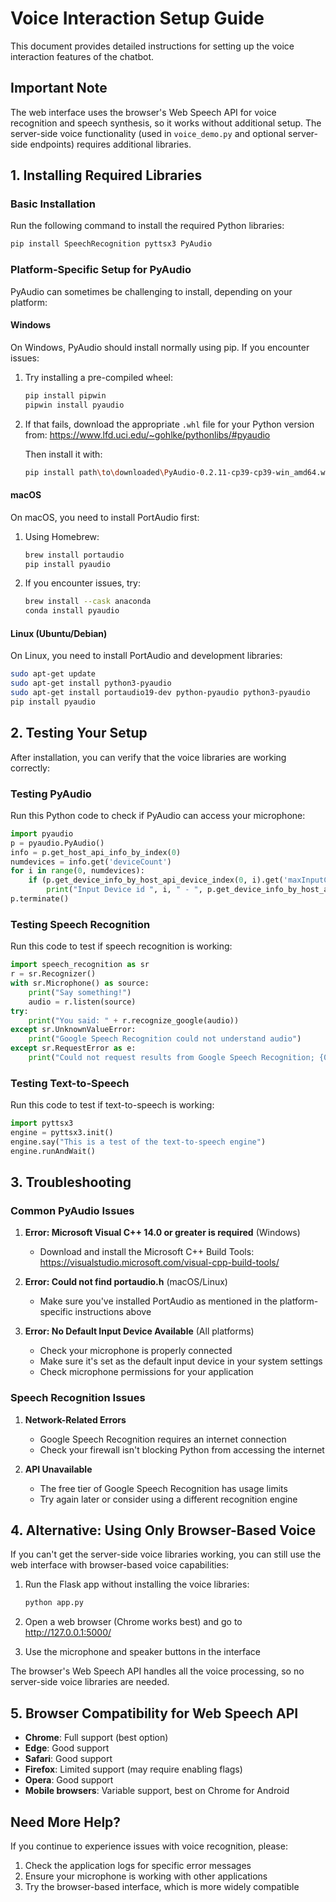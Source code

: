 # Voice Interaction Setup Guide

This document provides detailed instructions for setting up the voice interaction features of the chatbot.

## Important Note

The web interface uses the browser's Web Speech API for voice recognition and speech synthesis, so it works without additional setup. The server-side voice functionality (used in `voice_demo.py` and optional server-side endpoints) requires additional libraries.

## 1. Installing Required Libraries

### Basic Installation

Run the following command to install the required Python libraries:

```bash
pip install SpeechRecognition pyttsx3 PyAudio
```

### Platform-Specific Setup for PyAudio

PyAudio can sometimes be challenging to install, depending on your platform:

#### Windows
On Windows, PyAudio should install normally using pip. If you encounter issues:

1. Try installing a pre-compiled wheel:
   ```bash
   pip install pipwin
   pipwin install pyaudio
   ```

2. If that fails, download the appropriate `.whl` file for your Python version from:
   https://www.lfd.uci.edu/~gohlke/pythonlibs/#pyaudio

   Then install it with:
   ```bash
   pip install path\to\downloaded\PyAudio‑0.2.11‑cp39‑cp39‑win_amd64.whl
   ```

#### macOS
On macOS, you need to install PortAudio first:

1. Using Homebrew:
   ```bash
   brew install portaudio
   pip install pyaudio
   ```

2. If you encounter issues, try:
   ```bash
   brew install --cask anaconda
   conda install pyaudio
   ```

#### Linux (Ubuntu/Debian)
On Linux, you need to install PortAudio and development libraries:

```bash
sudo apt-get update
sudo apt-get install python3-pyaudio
sudo apt-get install portaudio19-dev python-pyaudio python3-pyaudio
pip install pyaudio
```

## 2. Testing Your Setup

After installation, you can verify that the voice libraries are working correctly:

### Testing PyAudio

Run this Python code to check if PyAudio can access your microphone:

```python
import pyaudio
p = pyaudio.PyAudio()
info = p.get_host_api_info_by_index(0)
numdevices = info.get('deviceCount')
for i in range(0, numdevices):
    if (p.get_device_info_by_host_api_device_index(0, i).get('maxInputChannels')) > 0:
        print("Input Device id ", i, " - ", p.get_device_info_by_host_api_device_index(0, i).get('name'))
p.terminate()
```

### Testing Speech Recognition

Run this code to test if speech recognition is working:

```python
import speech_recognition as sr
r = sr.Recognizer()
with sr.Microphone() as source:
    print("Say something!")
    audio = r.listen(source)
try:
    print("You said: " + r.recognize_google(audio))
except sr.UnknownValueError:
    print("Google Speech Recognition could not understand audio")
except sr.RequestError as e:
    print("Could not request results from Google Speech Recognition; {0}".format(e))
```

### Testing Text-to-Speech

Run this code to test if text-to-speech is working:

```python
import pyttsx3
engine = pyttsx3.init()
engine.say("This is a test of the text-to-speech engine")
engine.runAndWait()
```

## 3. Troubleshooting

### Common PyAudio Issues

1. **Error: Microsoft Visual C++ 14.0 or greater is required** (Windows)
   - Download and install the Microsoft C++ Build Tools: https://visualstudio.microsoft.com/visual-cpp-build-tools/

2. **Error: Could not find portaudio.h** (macOS/Linux)
   - Make sure you've installed PortAudio as mentioned in the platform-specific instructions above

3. **Error: No Default Input Device Available** (All platforms)
   - Check your microphone is properly connected
   - Make sure it's set as the default input device in your system settings
   - Check microphone permissions for your application

### Speech Recognition Issues

1. **Network-Related Errors**
   - Google Speech Recognition requires an internet connection
   - Check your firewall isn't blocking Python from accessing the internet

2. **API Unavailable**
   - The free tier of Google Speech Recognition has usage limits
   - Try again later or consider using a different recognition engine

## 4. Alternative: Using Only Browser-Based Voice

If you can't get the server-side voice libraries working, you can still use the web interface with browser-based voice capabilities:

1. Run the Flask app without installing the voice libraries:
   ```bash
   python app.py
   ```

2. Open a web browser (Chrome works best) and go to http://127.0.0.1:5000/
3. Use the microphone and speaker buttons in the interface

The browser's Web Speech API handles all the voice processing, so no server-side voice libraries are needed.

## 5. Browser Compatibility for Web Speech API

- **Chrome**: Full support (best option)
- **Edge**: Good support
- **Safari**: Good support
- **Firefox**: Limited support (may require enabling flags)
- **Opera**: Good support
- **Mobile browsers**: Variable support, best on Chrome for Android

## Need More Help?

If you continue to experience issues with voice recognition, please:
1. Check the application logs for specific error messages
2. Ensure your microphone is working with other applications
3. Try the browser-based interface, which is more widely compatible